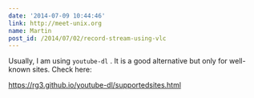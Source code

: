 ```yaml
---
date: '2014-07-09 10:44:46'
link: http://meet-unix.org
name: Martin
post_id: /2014/07/02/record-stream-using-vlc
---
```


Usually, I am using  `youtube-dl` . It is a good alternative but only for well-known sites. Check here:

https://rg3.github.io/youtube-dl/supportedsites.html